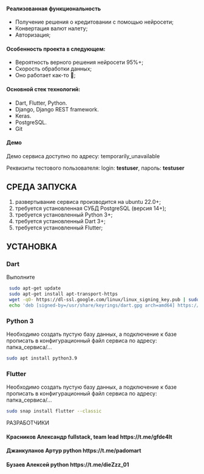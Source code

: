 <h4>Реализованная функциональность</h4>
<ul>
    <li>Получение решения о кредитовании с помощью нейросети;</li>
    <li>Конвертация валют налету;</li>
    <li>Авторизация;</li>
</ul> 
<h4>Особенность проекта в следующем:</h4>
<ul>
 <li>Вероятность верного решения нейросети 95%+;</li>
 <li>Скорость обработки данных;</li>
 <li>Оно работает как-то 🤡;</li>  
 </ul>
<h4>Основной стек технологий:</h4>
<ul>
  <li>Dart, Flutter, Python.</li>
	<li>Django, Django REST framework.</li>
	<li>Keras.</li>
	<li>PostgreSQL.</li>
	<li>Git</li>
 </ul>
 
<h4>Демо</h4>
<p>Демо сервиса доступно по адресу: temporarily_unavailable </p>
<p>Реквизиты тестового пользователя: login: <b>testuser</b>, пароль: <b>testuser</b></p>




СРЕДА ЗАПУСКА
------------
1) развертывание сервиса производится на ubuntu 22.0+;
2) требуется установленная СУБД PostgreSQL (версия 14+);
3) требуется установленный Python 3+;
4) требуется установленный Dart 3+;
5) требуется установленный Flutter;


УСТАНОВКА
------------
### Dart

Выполните 
```bash
 sudo apt-get update
 sudo apt-get install apt-transport-https
 wget -qO- https://dl-ssl.google.com/linux/linux_signing_key.pub | sudo gpg --dearmor -o /usr/share/keyrings/dart.gpg
 echo 'deb [signed-by=/usr/share/keyrings/dart.gpg arch=amd64] https://storage.googleapis.com/download.dartlang.org/linux/debian stable main' | sudo tee /etc/apt/sources.list.d/dart_stable.list
```
### Python 3

Необходимо создать пустую базу данных, а подключение к базе прописать в конфигурационный файл сервиса по адресу: папка_сервиса/...
```bash
sudo apt install python3.9
```
### Flutter

Необходимо создать пустую базу данных, а подключение к базе прописать в конфигурационный файл сервиса по адресу: папка_сервиса/...
```bash
sudo snap install flutter --classic
```

РАЗРАБОТЧИКИ

<h4>Красников Александр fullstack, team lead https://t.me/gfde4lt</h4>
<h4>Джанкуланов Артур python https://t.me/padomart</h4>
<h4>Бузаев Алексей python https://t.me/dieZzz_01</h4>


